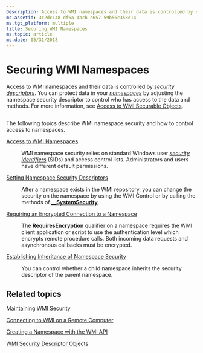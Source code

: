 ```yaml
---
Description: Access to WMI namespaces and their data is controlled by security descriptors.
ms.assetid: 3c2dc148-df6a-4bcb-a657-59b56c358d14
ms.tgt_platform: multiple
title: Securing WMI Namespaces
ms.topic: article
ms.date: 05/31/2018
---
```


# Securing WMI Namespaces

Access to WMI namespaces and their data is controlled by [*security descriptors*](gloss-s.md). You can protect data in your [*namespaces*](gloss-n.md) by adjusting the namespace security descriptor to control who has access to the data and methods. For more information, see [Access to WMI Securable Objects](access-to-wmi-securable-objects.md).

## 

The following topics describe WMI namespace security and how to control access to namespaces.

<dl> <dt>

<span id="Access_to_WMI_Namespaces"></span><span id="access_to_wmi_namespaces"></span><span id="ACCESS_TO_WMI_NAMESPACES"></span>[Access to WMI Namespaces](access-to-wmi-namespaces.md)
</dt> <dd>

WMI namespace security relies on standard Windows user [*security identifiers*](https://docs.microsoft.com/windows/desktop/SecGloss/s-gly) (SIDs) and access control lists. Administrators and users have different default permissions.

</dd> <dt>

<span id="Setting_Namespace_Security_Descriptors"></span><span id="setting_namespace_security_descriptors"></span><span id="SETTING_NAMESPACE_SECURITY_DESCRIPTORS"></span>[Setting Namespace Security Descriptors](setting-namespace-security-descriptors.md)
</dt> <dd>

After a namespace exists in the WMI repository, you can change the security on the namespace by using the WMI Control or by calling the methods of [**\_\_SystemSecurity**](--systemsecurity.md).

</dd> <dt>

<span id="Requiring_an_Encrypted_Connection_to_a_Namespace"></span><span id="requiring_an_encrypted_connection_to_a_namespace"></span><span id="REQUIRING_AN_ENCRYPTED_CONNECTION_TO_A_NAMESPACE"></span>[Requiring an Encrypted Connection to a Namespace](requiring-an-encrypted-connection-to-a-namespace.md)
</dt> <dd>

The **RequiresEncryption** qualifier on a namespace requires the WMI client application or script to use the authentication level which encrypts remote procedure calls. Both incoming data requests and asynchronous callbacks must be encrypted.

</dd> <dt>

<span id="Establishing_Inheritance_of_Namespace_Security"></span><span id="establishing_inheritance_of_namespace_security"></span><span id="ESTABLISHING_INHERITANCE_OF_NAMESPACE_SECURITY"></span>[Establishing Inheritance of Namespace Security](establishing-inheritance-of-namespace-security.md)
</dt> <dd>

You can control whether a child namespace inherits the security descriptor of the parent namespace.

</dd> </dl>

## Related topics

<dl> <dt>

[Maintaining WMI Security](maintaining-wmi-security.md)
</dt> <dt>

[Connecting to WMI on a Remote Computer](connecting-to-wmi-on-a-remote-computer.md)
</dt> <dt>

[Creating a Namespace with the WMI API](creating-a-namespace-with-the-wmi-api.md)
</dt> <dt>

[WMI Security Descriptor Objects](wmi-security-descriptor-objects.md)
</dt> </dl>

 

 



